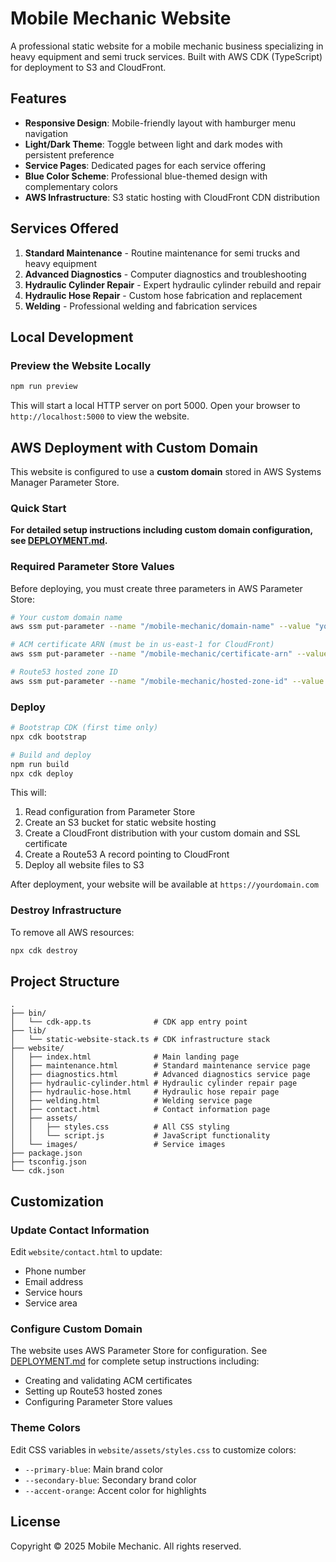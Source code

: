 # Mobile Mechanic Website

A professional static website for a mobile mechanic business specializing in heavy equipment and semi truck services. Built with AWS CDK (TypeScript) for deployment to S3 and CloudFront.

## Features

- **Responsive Design**: Mobile-friendly layout with hamburger menu navigation
- **Light/Dark Theme**: Toggle between light and dark modes with persistent preference
- **Service Pages**: Dedicated pages for each service offering
- **Blue Color Scheme**: Professional blue-themed design with complementary colors
- **AWS Infrastructure**: S3 static hosting with CloudFront CDN distribution

## Services Offered

1. **Standard Maintenance** - Routine maintenance for semi trucks and heavy equipment
2. **Advanced Diagnostics** - Computer diagnostics and troubleshooting
3. **Hydraulic Cylinder Repair** - Expert hydraulic cylinder rebuild and repair
4. **Hydraulic Hose Repair** - Custom hose fabrication and replacement
5. **Welding** - Professional welding and fabrication services

## Local Development

### Preview the Website Locally

```bash
npm run preview
```

This will start a local HTTP server on port 5000. Open your browser to `http://localhost:5000` to view the website.

## AWS Deployment with Custom Domain

This website is configured to use a **custom domain** stored in AWS Systems Manager Parameter Store.

### Quick Start

**For detailed setup instructions including custom domain configuration, see [DEPLOYMENT.md](DEPLOYMENT.md).**

### Required Parameter Store Values

Before deploying, you must create three parameters in AWS Parameter Store:

```bash
# Your custom domain name
aws ssm put-parameter --name "/mobile-mechanic/domain-name" --value "yourdomain.com" --type "String"

# ACM certificate ARN (must be in us-east-1 for CloudFront)
aws ssm put-parameter --name "/mobile-mechanic/certificate-arn" --value "arn:aws:acm:us-east-1:..." --type "String"

# Route53 hosted zone ID
aws ssm put-parameter --name "/mobile-mechanic/hosted-zone-id" --value "Z1234..." --type "String"
```

### Deploy

```bash
# Bootstrap CDK (first time only)
npx cdk bootstrap

# Build and deploy
npm run build
npx cdk deploy
```

This will:
1. Read configuration from Parameter Store
2. Create an S3 bucket for static website hosting
3. Create a CloudFront distribution with your custom domain and SSL certificate
4. Create a Route53 A record pointing to CloudFront
5. Deploy all website files to S3

After deployment, your website will be available at `https://yourdomain.com`

### Destroy Infrastructure

To remove all AWS resources:

```bash
npx cdk destroy
```

## Project Structure

```
.
├── bin/
│   └── cdk-app.ts              # CDK app entry point
├── lib/
│   └── static-website-stack.ts # CDK infrastructure stack
├── website/
│   ├── index.html              # Main landing page
│   ├── maintenance.html        # Standard maintenance service page
│   ├── diagnostics.html        # Advanced diagnostics service page
│   ├── hydraulic-cylinder.html # Hydraulic cylinder repair page
│   ├── hydraulic-hose.html     # Hydraulic hose repair page
│   ├── welding.html            # Welding service page
│   ├── contact.html            # Contact information page
│   ├── assets/
│   │   ├── styles.css          # All CSS styling
│   │   └── script.js           # JavaScript functionality
│   └── images/                 # Service images
├── package.json
├── tsconfig.json
└── cdk.json
```

## Customization

### Update Contact Information

Edit `website/contact.html` to update:
- Phone number
- Email address
- Service hours
- Service area

### Configure Custom Domain

The website uses AWS Parameter Store for configuration. See [DEPLOYMENT.md](DEPLOYMENT.md) for complete setup instructions including:
- Creating and validating ACM certificates
- Setting up Route53 hosted zones
- Configuring Parameter Store values

### Theme Colors

Edit CSS variables in `website/assets/styles.css` to customize colors:
- `--primary-blue`: Main brand color
- `--secondary-blue`: Secondary brand color
- `--accent-orange`: Accent color for highlights

## License

Copyright © 2025 Mobile Mechanic. All rights reserved.
